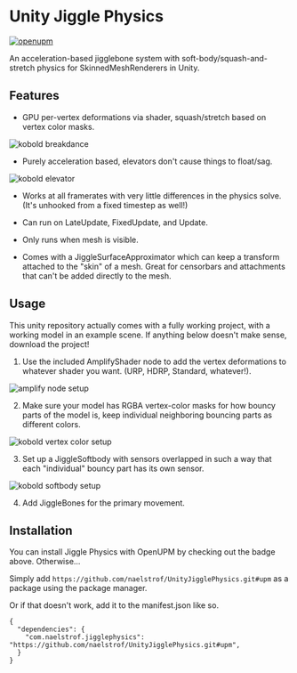 # Unity Jiggle Physics

[![openupm](https://img.shields.io/npm/v/com.naelstrof.jigglephysics?label=openupm&registry_uri=https://package.openupm.com)](https://openupm.com/packages/com.naelstrof.jigglephysics/)

An acceleration-based jigglebone system with soft-body/squash-and-stretch physics for SkinnedMeshRenderers in Unity.

## Features

* GPU per-vertex deformations via shader, squash/stretch based on vertex color masks.

![kobold breakdance](https://github.com/naelstrof/UnityJigglePhysics/raw/main/breakdanceDemo.gif)

* Purely acceleration based, elevators don't cause things to float/sag.

![kobold elevator](https://github.com/naelstrof/UnityJigglePhysics/raw/main/accelerationDemo.gif)

* Works at all framerates with very little differences in the physics solve. (It's unhooked from a fixed timestep as well!)

* Can run on LateUpdate, FixedUpdate, and Update.

* Only runs when mesh is visible.

* Comes with a JiggleSurfaceApproximator which can keep a transform attached to the "skin" of a mesh. Great for censorbars and attachments that can't be added directly to the mesh.

## Usage

This unity repository actually comes with a fully working project, with a working model in an example scene. If anything below doesn't make sense, download the project!

1. Use the included AmplifyShader node to add the vertex deformations to whatever shader you want. (URP, HDRP, Standard, whatever!).

![amplify node setup](https://github.com/naelstrof/UnityJigglePhysics/raw/main/amplifySetup.png)

2. Make sure your model has RGBA vertex-color masks for how bouncy parts of the model is, keep individual neighboring bouncing parts as different colors.

![kobold vertex color setup](https://github.com/naelstrof/UnityJigglePhysics/blob/main/vertexColorSetup.png)

3. Set up a JiggleSoftbody with sensors overlapped in such a way that each "individual" bouncy part has its own sensor.

![kobold softbody setup](https://github.com/naelstrof/UnityJigglePhysics/raw/main/softbodySetup.png)

4. Add JiggleBones for the primary movement.

## Installation

You can install Jiggle Physics with OpenUPM by checking out the badge above. Otherwise...

Simply add `https://github.com/naelstrof/UnityJigglePhysics.git#upm` as a package using the package manager.

Or if that doesn't work, add it to the manifest.json like so.

```
{
  "dependencies": {
    "com.naelstrof.jigglephysics": "https://github.com/naelstrof/UnityJigglePhysics.git#upm",
  }
}
```
